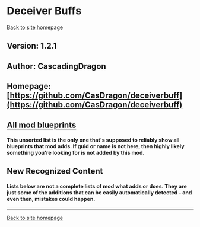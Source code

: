 # Deceiver Buffs

[Back to site homepage](../README.md)

## Version: 1.2.1

## Author: CascadingDragon

## Homepage: [https://github.com/CasDragon/deceiverbuff](https://github.com/CasDragon/deceiverbuff)

## [All mod blueprints](./AllBlueprints.md)

#### This unsorted list is the only one that's supposed to reliably show all blueprints that mod adds. If guid or name is not here, then highly likely something you're looking for is not added by this mod.

## New Recognized Content

#### **Lists below are not a complete lists of mod what adds or does**. They are just some of the additions that can be easily automatically detected - and even then, mistakes could happen.


___
[Back to site homepage](../README.md)
